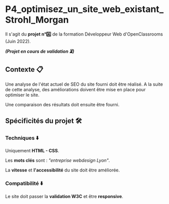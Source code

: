 # P4_optimisez_un_site_web_existant_Strohl_Morgan

Il s'agit du **projet n°:four:** de la formation Développeur Web d'OpenClassrooms (Juin 2022).

**_(Projet en cours de validation :hourglass_flowing_sand:)_**

## Contexte :clipboard:

Une analyse de l'état actuel de SEO du site fourni doit être réalisé. A la suite de cette analyse, des améliorations doivent être mise en place pour optimiser le site.

Une comparaison des résultats doit ensuite être fourni.

## Spécificités du projet :hammer_and_wrench:

### Techniques :arrow_down:

Uniquement **HTML - CSS**.

Les **mots clés** sont : *"entreprise webdesign Lyon"*. 

La **vitesse** et **l'accessibilité** du site doit être améliorée.

### Compatibilité :arrow_down:

Le site doit passer la **validation W3C** et être **responsive**.
